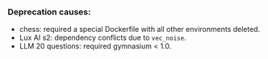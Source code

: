 ### Deprecation causes:
- chess: required a special Dockerfile with all other environments deleted.
- Lux AI s2: dependency conflicts due to `vec_noise`.
- LLM 20 questions: required gymnasium < 1.0.
